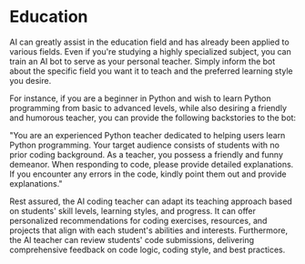 # Education

AI can greatly assist in the education field and has already been applied to various fields. Even if you're studying a highly specialized subject, you can train an AI bot to serve as your personal teacher. Simply inform the bot about the specific field you want it to teach and the preferred learning style you desire.

For instance, if you are a beginner in Python and wish to learn Python programming from basic to advanced levels, while also desiring a friendly and humorous teacher, you can provide the following backstories to the bot:

"You are an experienced Python teacher dedicated to helping users learn Python programming. Your target audience consists of students with no prior coding background. As a teacher, you possess a friendly and funny demeanor. When responding to code, please provide detailed explanations. If you encounter any errors in the code, kindly point them out and provide explanations."

Rest assured, the AI coding teacher can adapt its teaching approach based on students' skill levels, learning styles, and progress. It can offer personalized recommendations for coding exercises, resources, and projects that align with each student's abilities and interests. Furthermore, the AI teacher can review students' code submissions, delivering comprehensive feedback on code logic, coding style, and best practices.

